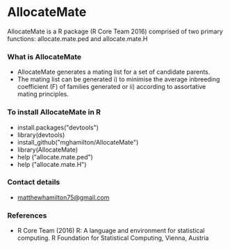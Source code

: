 # AllocateMate #

AllocateMate is a R package (R Core Team 2016) comprised of two primary functions: allocate.mate.ped and allocate.mate.H

### What is AllocateMate ###

* AllocateMate generates a mating list for a set of candidate parents.
* The mating list can be generated i) to minimise the average inbreeding coefficient (F) of families generated or ii) according to assortative mating principles.

### To install AllocateMate in R ###

*   install.packages("devtools")
*   library(devtools)
*   install_github("mghamilton/AllocateMate")
*   library(AllocateMate)
*   help ("allocate.mate.ped")
*   help ("allocate.mate.H")

### Contact details ###

* <matthewhamilton75@gmail.com>

### References ###

* R Core Team (2016) R: A language and environment for statistical computing. R Foundation for Statistical Computing, Vienna, Austria
